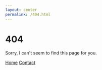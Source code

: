 ```yaml
---
layout: center
permalink: /404.html
---
```


# 404

Sorry, I can't seem to find this page for you.

<div class="mt3">
  <a href="{{ site.baseurl }}/" class="button button-blue button-big">Home</a>
  <a href="{{ site.baseurl }}/contact/" class="button button-blue button-big">Contact</a>
</div>
